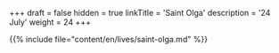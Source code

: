 +++
draft = false
hidden = true
linkTitle = 'Saint Olga'
description = '24 July'
weight = 24
+++

{{% include file="content/en/lives/saint-olga.md" %}}
